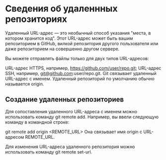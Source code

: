 # Сведения об удаленнных репозиториях
Удаленный URL-адрес — это необычный способ указания "места, в котором хранится код". Этот URL-адрес может быть вашим репозиторием в GitHub, вилкой репозитория другого пользователя или даже репозиторием на совершенно другом сервере.

Вы можете отправлять файлы только для двух типов URL-адресов:

URL-адрес HTTPS, например, https://github.com/user/repo.git;
URL-адрес SSH, например, git@github.com:user/repo.git.
Git связывает удаленный URL-адрес с именем. Удаленный репозиторий по умолчанию обычно называется origin.

## Создание удаленных репозиториев

Для сопоставления удаленного URL-адреса с именем можно использовать команду git remote add. Например, вы ввели следующую команду в командной строке:

git remote add origin <REMOTE_URL>
Она связывает имя origin с URL-адресом REMOTE_URL.

Для изменения URL-адреса удаленного репозитория можно использовать команду git remote set-url.